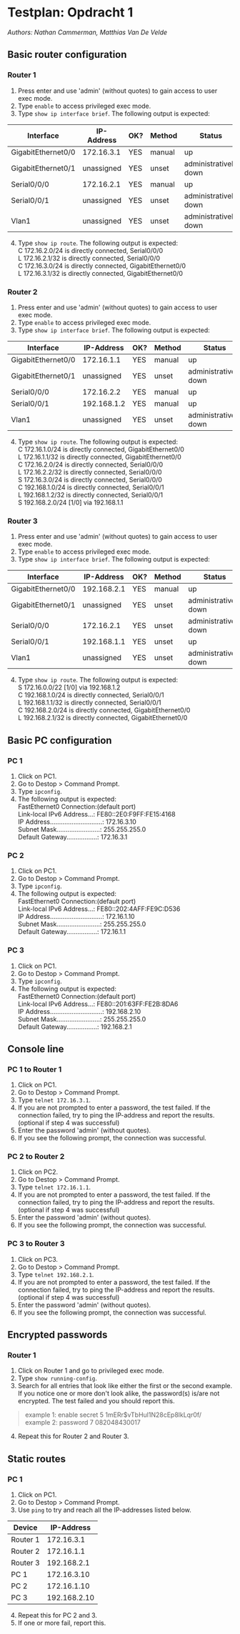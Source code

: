 # Testplan: Opdracht 1
*Authors: Nathan Cammerman, Matthias Van De Velde*

## Basic router configuration
### Router 1
1. Press enter and use 'admin' (without quotes) to gain access to user exec mode.
2. Type `enable` to access privileged exec mode.
3. Type `show ip interface brief`. The following output is expected:  

| Interface | IP-Address | OK? | Method | Status | Protocol |
|---|---|---|---|---|---|
| GigabitEthernet0/0 | 172.16.3.1 | YES | manual | up | up |
| GigabitEthernet0/1 | unassigned  | YES | unset |administratively down | down |
| Serial0/0/0 | 172.16.2.1 | YES | manual | up | up |
| Serial0/0/1 | unassigned | YES | unset | administratively down | down |
| Vlan1 | unassigned | YES | unset | administratively down | down |

4. Type `show ip route`. The following output is expected:  
C       172.16.2.0/24 is directly connected, Serial0/0/0  
L       172.16.2.1/32 is directly connected, Serial0/0/0  
C       172.16.3.0/24 is directly connected, GigabitEthernet0/0  
L       172.16.3.1/32 is directly connected, GigabitEthernet0/0 

### Router 2
1. Press enter and use 'admin' (without quotes) to gain access to user exec mode.
2. Type `enable` to access privileged exec mode.
3. Type `show ip interface brief`. The following output is expected:  

| Interface | IP-Address | OK? | Method | Status | Protocol |
|---|---|---|---|---|---|
| GigabitEthernet0/0 | 172.16.1.1 | YES | manual | up | up |
| GigabitEthernet0/1 | unassigned  | YES | unset |administratively down | down |
| Serial0/0/0 | 172.16.2.2 | YES | manual | up | up |
| Serial0/0/1 | 192.168.1.2 | YES | manual | up | up |
| Vlan1 | unassigned | YES | unset | administratively down | down |

4. Type `show ip route`. The following output is expected:  
C       172.16.1.0/24 is directly connected, GigabitEthernet0/0  
L       172.16.1.1/32 is directly connected, GigabitEthernet0/0  
C       172.16.2.0/24 is directly connected, Serial0/0/0  
L       172.16.2.2/32 is directly connected, Serial0/0/0  
S       172.16.3.0/24 is directly connected, Serial0/0/0  
C       192.168.1.0/24 is directly connected, Serial0/0/1  
L       192.168.1.2/32 is directly connected, Serial0/0/1  
S    192.168.2.0/24 [1/0] via 192.168.1.1  

### Router 3
1. Press enter and use 'admin' (without quotes) to gain access to user exec mode.
2. Type `enable` to access privileged exec mode.
3. Type `show ip interface brief`. The following output is expected:  

| Interface | IP-Address | OK? | Method | Status | Protocol |
|---|---|---|---|---|---|
| GigabitEthernet0/0 | 192.168.2.1 | YES | manual | up | up |
| GigabitEthernet0/1 | unassigned  | YES | unset |administratively down | down |
| Serial0/0/0 | 172.16.2.1 | YES | unset | administratively down | down |
| Serial0/0/1 | 192.168.1.1 | YES | unset | up | up |
| Vlan1 | unassigned | YES | unset | administratively down | down |

4. Type `show ip route`. The following output is expected:  
S       172.16.0.0/22 [1/0] via 192.168.1.2  
C       192.168.1.0/24 is directly connected, Serial0/0/1  
L       192.168.1.1/32 is directly connected, Serial0/0/1  
C       192.168.2.0/24 is directly connected, GigabitEthernet0/0  
L       192.168.2.1/32 is directly connected, GigabitEthernet0/0  


## Basic PC configuration
### PC 1
1. Click on PC1.
2. Go to Destop > Command Prompt.
3. Type `ipconfig`.
4. The following output is expected:  
FastEthernet0 Connection:(default port)  
Link-local IPv6 Address...: FE80::2E0:F9FF:FE15:4168  
IP Address.............................: 172.16.3.10  
Subnet Mask........................: 255.255.255.0  
Default Gateway.................: 172.16.3.1  

### PC 2
1. Click on PC1.
2. Go to Destop > Command Prompt.
3. Type `ipconfig`.
4. The following output is expected:  
FastEthernet0 Connection:(default port)  
Link-local IPv6 Address...: FE80::202:4AFF:FE9C:D536  
IP Address.............................: 172.16.1.10  
Subnet Mask........................: 255.255.255.0  
Default Gateway.................: 172.16.1.1  

### PC 3
1. Click on PC1.
2. Go to Destop > Command Prompt.
3. Type `ipconfig`.
4. The following output is expected:  
FastEthernet0 Connection:(default port)  
Link-local IPv6 Address...: FE80::201:63FF:FE2B:8DA6  
IP Address.............................: 192.168.2.10  
Subnet Mask........................: 255.255.255.0  
Default Gateway.................: 192.168.2.1  


## Console line
### PC 1 to Router 1
1. Click on PC1.
2. Go to Destop > Command Prompt.
3. Type `telnet 172.16.3.1`.
4. If you are not prompted to enter a password, the test failed. If the connection failed, try to ping the IP-address and report the results.  
(optional if step 4 was successful)
5. Enter the password 'admin' (without quotes).
6. If you see the following prompt, the connection was successful.

### PC 2 to Router 2
1. Click on PC2.
2. Go to Destop > Command Prompt.
3. Type `telnet 172.16.1.1`.
4. If you are not prompted to enter a password, the test failed. If the connection failed, try to ping the IP-address and report the results.  
(optional if step 4 was successful)
5. Enter the password 'admin' (without quotes).
6. If you see the following prompt, the connection was successful.

### PC 3 to Router 3
1. Click on PC3.
2. Go to Destop > Command Prompt.
3. Type `telnet 192.168.2.1`.
4. If you are not prompted to enter a password, the test failed. If the connection failed, try to ping the IP-address and report the results.  
(optional if step 4 was successful)
5. Enter the password 'admin' (without quotes).
6. If you see the following prompt, the connection was successful.


## Encrypted passwords
### Router 1
1. Click on Router 1 and go to privileged exec mode.
2. Type `show running-config`.
3. Search for all entries that look like either the first or the second example. If you notice one or more don't look alike, the password(s) is/are not encrypted. The test failed and you should report this.  

> example 1: enable secret 5 $1$mERr$vTbHul1N28cEp8lkLqr0f/  
> example 2: password 7 082048430017  

4. Repeat this for Router 2 and Router 3.  


## Static routes
### PC 1
1. Click on PC1.
2. Go to Destop > Command Prompt.
3. Use `ping` to try and reach all the IP-addresses listed below.  

| Device | IP-Address |
|---|---|
| Router 1 | 172.16.3.1 |
| Router 2 | 172.16.1.1 |
| Router 3 | 192.168.2.1 |
| PC 1 | 172.16.3.10 |
| PC 2 | 172.16.1.10 |
| PC 3 | 192.168.2.10 |

4. Repeat this for PC 2 and 3.
5. If one or more fail, report this.